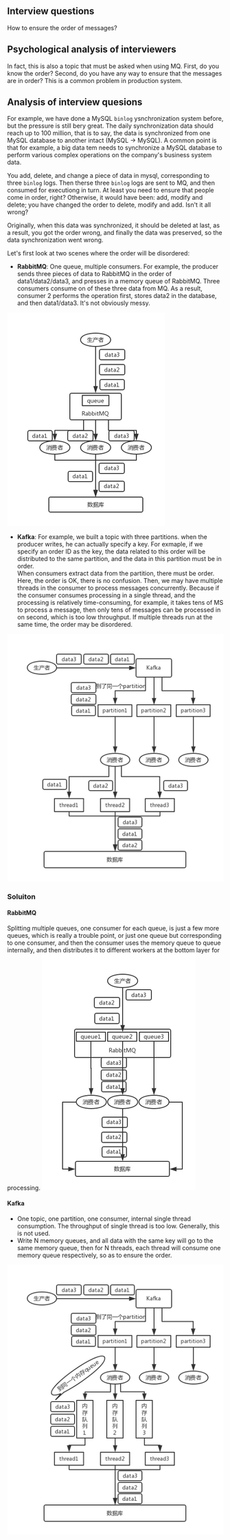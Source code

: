 ## Interview questions
How to ensure the order of messages?

## Psychological analysis of interviewers
In fact, this is also a topic that must be asked when using MQ. First, do you know the order? Second, do you have any way to ensure that the messages are in order? This is a common problem in production system.

## Analysis of interview quesions
For example, we have done a MySQL `binlog` ysnchronization system before, but the pressure is still bery great. The daily synchronization data should reach up to 100 million, that is to say, the data is synchronized from one MySQL database to another intact (MySQL -> MySQL). A common point is that for example, a big data tem needs to synchronize a MySQL database to perform various complex operations on the company's business system data.

You add, delete, and change a piece of data in mysql, corresponding to three `binlog` logs. Then therse three `binlog` logs are sent to MQ, and then consumed for executiong in turn. At least you need to ensure that people come in order, right? Otherwise, it would have been: add, modify and delete; you have changed the order to delete, modify and add. Isn't it all wrong? 

Originally, when this data was synchronized, it should be deleted at last, as a result, you got the order wrong, and finally the data was preserved, so the data synchronization went wrong.

Let's first look at two scenes where the order will be disordered:
- **RabbitMQ**: One queue, multiple consumers. For example, the producer sends three pieces of data to RabbitMQ in the order of data1/data2/data3, and presses in a memory queue of RabbitMQ. Three consumers consume on of these three data from MQ. As a result, consumer 2 performs the operation first, stores data2 in the database, and then data1/data3. It's not obviously messy.

![rabbitmq-order-01](/images/rabbitmq-order-01.png)

- **Kafka**: For example, we built a topic with three partitions. when the producer writes, he can actually specify a key. For exmaple, if we specify an order ID as the key, the data related to this order will be distributed to the same partition, and the data in this partition must be in order.    
When consumers extract data from the partition, there must be order. Here, the order is OK, there is no confusion. Then, we may have multiple threads in the consumer to process messages concurrently. Because if the consumer consumes processing in a single thread, and the processing is relatively time-consuming, for example, it takes tens of MS to process a message, then only tens of messages can be processed in on second, which is too low throughput. If multiple threads run at the same time, the order may be disordered.

![kafka-order-01](/images/kafka-order-01.png)

### Soluiton
#### RabbitMQ
Splitting multiple queues, one consumer for each queue, is just a few more queues, which is really a trouble point, or just one queue but corresponding to one consumer, and then the consumer uses the memory queue to queue internally, and then distributes it to different workers at the bottom layer for processing.
![rabbitmq-order-02](/images/rabbitmq-order-02.png)

#### Kafka
- One topic, one partition, one consumer, internal single thread consumption. The throughput of single thread is too low. Generally, this is not used.
- Write N memory queues, and all data with the same key will go to the same memory queue, then for N threads, each thread will consume one memory queue respectively, so as to ensure the order.

![kafka-order-02](/images/kafka-order-02.png)